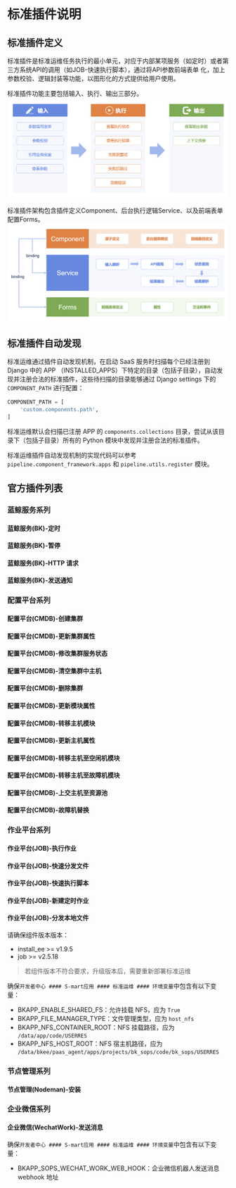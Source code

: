 # 标准插件说明

## 标准插件定义
标准插件是标准运维任务执行的最小单元，对应于内部某项服务（如定时）或者第三方系统API的调用（如JOB-快速执行脚本），通过将API参数前端表单
化，加上参数校验、逻辑封装等功能，以图形化的方式提供给用户使用。

标准插件功能主要包括输入、执行、输出三部分。
![](../resource/img/plugins_functions.png)

标准插件架构包含插件定义Component、后台执行逻辑Service、以及前端表单配置Forms。
![](../resource/img/plugins_framework.png)

## 标准插件自动发现
标准运维通过插件自动发现机制，在启动 SaaS 服务时扫描每个已经注册到 Django 中的 APP （INSTALLED_APPS）下特定的目录（包括子目录），自动发现并注册合法的标准插件，这些待扫描的目录能够通过 Django settings 下的 `COMPONENT_PATH` 进行配置：

```python
COMPONENT_PATH = [
    'custom.components.path',
]
```

标准运维默认会扫描已注册 APP 的 `components.collections` 目录，尝试从该目录下（包括子目录）所有的 Python 模块中发现并注册合法的标准插件。

标准运维插件自动发现机制的实现代码可以参考 `pipeline.component_framework.apps` 和 `pipeline.utils.register` 模块。

## 官方插件列表

### 蓝鲸服务系列

#### 蓝鲸服务(BK)-定时
#### 蓝鲸服务(BK)-暂停
#### 蓝鲸服务(BK)-HTTP 请求
#### 蓝鲸服务(BK)-发送通知

### 配置平台系列

#### 配置平台(CMDB)-创建集群
#### 配置平台(CMDB)-更新集群属性
#### 配置平台(CMDB)-修改集群服务状态
#### 配置平台(CMDB)-清空集群中主机
#### 配置平台(CMDB)-删除集群
#### 配置平台(CMDB)-更新模块属性
#### 配置平台(CMDB)-转移主机模块
#### 配置平台(CMDB)-更新主机属性
#### 配置平台(CMDB)-转移主机至空闲机模块
#### 配置平台(CMDB)-转移主机至故障机模块
#### 配置平台(CMDB)-上交主机至资源池
#### 配置平台(CMDB)-故障机替换


### 作业平台系列

#### 作业平台(JOB)-执行作业
#### 作业平台(JOB)-快速分发文件
#### 作业平台(JOB)-快速执行脚本
#### 作业平台(JOB)-新建定时作业
#### 作业平台(JOB)-分发本地文件

请确保组件版本版本：

- install_ee >= v1.9.5
- job >= v2.5.18

> 若组件版本不符合要求，升级版本后，需要重新部署标准运维


确保`开发者中心 #### S-mart应用 #### 标准运维 #### 环境变量`中包含有以下变量：


- BKAPP_ENABLE_SHARED_FS：允许挂载 NFS，应为 `True`
- BKAPP_FILE_MANAGER_TYPE：文件管理类型，应为 `host_nfs`
- BKAPP_NFS_CONTAINER_ROOT：NFS 挂载路径，应为 `/data/app/code/USERRES`
- BKAPP_NFS_HOST_ROOT：NFS 宿主机路径，应为 `/data/bkee/paas_agent/apps/projects/bk_sops/code/bk_sops/USERRES`



### 节点管理系列

#### 节点管理(Nodeman)-安装

### 企业微信系列

#### 企业微信(WechatWork)-发送消息

确保`开发者中心 #### S-mart应用 #### 标准运维 #### 环境变量`中包含有以下变量：

- BKAPP_SOPS_WECHAT_WORK_WEB_HOOK：企业微信机器人发送消息 webhook 地址

